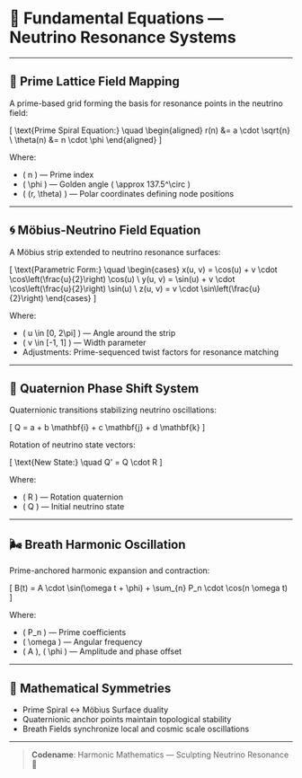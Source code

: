 # 📐 Fundamental Equations — Neutrino Resonance Systems

---

## 🌌 Prime Lattice Field Mapping

A prime-based grid forming the basis for resonance points in the neutrino field:

\[
\text{Prime Spiral Equation:} \quad 
\begin{aligned}
r(n) &= a \cdot \sqrt{n} \\
\theta(n) &= n \cdot \phi
\end{aligned}
\]

Where:

- \( n \) — Prime index
- \( \phi \) — Golden angle \( \approx 137.5^\circ \)
- \( (r, \theta) \) — Polar coordinates defining node positions

---

## 🌀 Möbius-Neutrino Field Equation

A Möbius strip extended to neutrino resonance surfaces:

\[
\text{Parametric Form:} \quad
\begin{cases}
x(u, v) = \cos(u) + v \cdot \cos\left(\frac{u}{2}\right) \cos(u) \\
y(u, v) = \sin(u) + v \cdot \cos\left(\frac{u}{2}\right) \sin(u) \\
z(u, v) = v \cdot \sin\left(\frac{u}{2}\right)
\end{cases}
\]

Where:

- \( u \in [0, 2\pi] \) — Angle around the strip
- \( v \in [-1, 1] \) — Width parameter
- Adjustments: Prime-sequenced twist factors for resonance matching

---

## 🔗 Quaternion Phase Shift System

Quaternionic transitions stabilizing neutrino oscillations:

\[
Q = a + b \mathbf{i} + c \mathbf{j} + d \mathbf{k}
\]

Rotation of neutrino state vectors:

\[
\text{New State:} \quad Q' = Q \cdot R
\]

Where:

- \( R \) — Rotation quaternion
- \( Q \) — Initial neutrino state

---

## 🌬️ Breath Harmonic Oscillation

Prime-anchored harmonic expansion and contraction:

\[
B(t) = A \cdot \sin(\omega t + \phi) + \sum_{n} P_n \cdot \cos(n \omega t)
\]

Where:

- \( P_n \) — Prime coefficients
- \( \omega \) — Angular frequency
- \( A \), \( \phi \) — Amplitude and phase offset

---

## 🔹 Mathematical Symmetries

- Prime Spiral ↔ Möbius Surface duality
- Quaternionic anchor points maintain topological stability
- Breath Fields synchronize local and cosmic scale oscillations

---

> **Codename**: Harmonic Mathematics — Sculpting Neutrino Resonance 🌌
